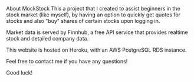 About MockStock
This a project that I created to assist beginners in the stock market (like myself), by having an option to quickly get quotes for stocks and also "buy" shares of certain stocks upon logging in.

Market data is served by Finnhub, a free API service that provides realtime stock and detailed company data.

This website is hosted on Heroku, with an AWS PostgreSQL RDS instance.

Feel free to contact me if you have any questions!

Good luck!
